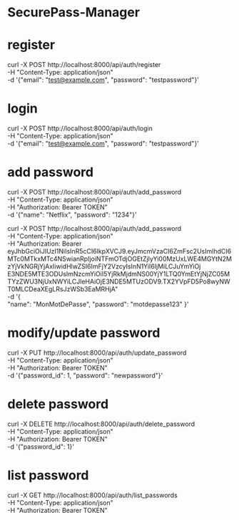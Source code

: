 # SecurePass-Manager 

# register
curl -X POST http://localhost:8000/api/auth/register \
     -H "Content-Type: application/json" \
     -d '{"email": "test@example.com", "password": "testpassword"}'

# login
curl -X POST http://localhost:8000/api/auth/login \
     -H "Content-Type: application/json" \
     -d '{"email": "test@example.com", "password": "testpassword"}'

# add password
curl -X POST http://localhost:8000/api/auth/add_password \
     -H "Content-Type: application/json" \
     -H "Authorization: Bearer TOKEN" \
     -d '{"name": "Netflix", "password": "1234"}'

curl -X POST http://localhost:8000/api/auth/add_password \
     -H "Content-Type: application/json" \
     -H "Authorization: Bearer eyJhbGciOiJIUzI1NiIsInR5cCI6IkpXVCJ9.eyJmcmVzaCI6ZmFsc2UsImlhdCI6MTc0MTkxMTc4NSwianRpIjoiNTFmOTdjOGEtZjIyYi00MzUxLWE4MGYtN2MzYjVkNGRjYjAxIiwidHlwZSI6ImFjY2VzcyIsInN1YiI6IjMiLCJuYmYiOj
E3NDE5MTE3ODUsImNzcmYiOiI5YjRkMjdmNS00YjY1LTQ0YmEtYjNjZC05MTYzZWU3NjUxNWYiLCJleHAiOjE3NDE5MTUzODV9.TX2YVpFD5Po8wyNWT0MLCDeaXEgLRsJzWSb3EaMRHjA" \
     -d '{                         
           "name": "MonMotDePasse",
           "password": "motdepasse123"
         }'

# modify/update password
curl -X PUT http://localhost:8000/api/auth/update_password \
     -H "Content-Type: application/json" \
     -H "Authorization: Bearer TOKEN" \
     -d '{"password_id": 1, "password": "newpassword"}'

# delete password
curl -X DELETE http://localhost:8000/api/auth/delete_password \
     -H "Content-Type: application/json" \
     -H "Authorization: Bearer TOKEN" \
     -d '{"password_id": 1}'
  
# list password 
curl -X GET http://localhost:8000/api/auth/list_passwords \
     -H "Content-Type: application/json" \
     -H "Authorization: Bearer TOKEN"
